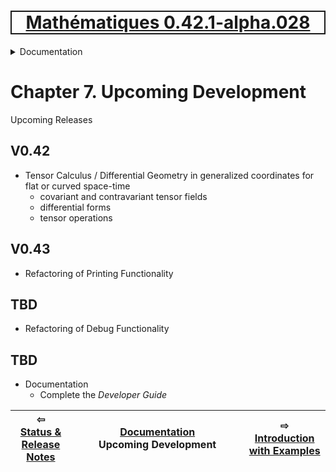 [<h1 style='border: 2px solid; text-align: center'>Mathématiques 0.42.1-alpha.028</h1>](../../README.md)

<details>

<summary>Documentation</summary>

# [Documentation](../README.md)<br>
Chapter 1. [License](../license/README.md)<br>
Chapter 2. [About](../about/README.md)<br>
Chapter 3. [Why?](../why/README.md)<br>
Chapter 4. [Objectives](../objectives/README.md)<br>
Chapter 5. [Versioning](../versioning/README.md)<br>
Chapter 6. [Status & Release Notes](../status-release/README.md)<br>
Chapter 7. _Upcoming Development_ <br>
Chapter 8. [Introduction with Examples](../intro/README.md)<br>
Chapter 9. [Installation](../installation/README.md)<br>
Chapter 10. [Your First Mathématiques Project](../first-project/README.md)<br>
Chapter 11. [Usage Guide: Syntax, Data Types, Functions, etc](../user-guide/README.md)<br>
Chapter 12. [Benchmarks](../benchmarks/README.md)<br>
Chapter 13. [Tests](../test/README.md)<br>
Chapter 14. [Developer Guide: Modifying and Extending Mathématiques](../developer-guide/README.md)<br>


</details>



# Chapter 7. Upcoming Development



Upcoming Releases

## V0.42
+ Tensor Calculus / Differential Geometry in generalized coordinates for flat or curved space-time
  + covariant and contravariant tensor fields
  + differential forms
  + tensor operations

## V0.43
+ Refactoring of Printing Functionality

## TBD
+ Refactoring of Debug Functionality

## TBD
+ Documentation
  + Complete the _Developer Guide_




| ⇦ <br />[Status & Release Notes](../status-release/README.md)  | [Documentation](../README.md)<br />Upcoming Development<br /><img width=1000/> | ⇨ <br />[Introduction with Examples](../intro/README.md)   |
| ------------ | :-------------------------------: | ------------ |


